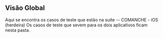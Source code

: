 ## Visão Global
Aqui se encontra os casos de teste que estão na suite
-- COMANCHE - iOS (herdeira)
Os casos de teste que sevem para os dois aplicativos ficam nesta pasta.